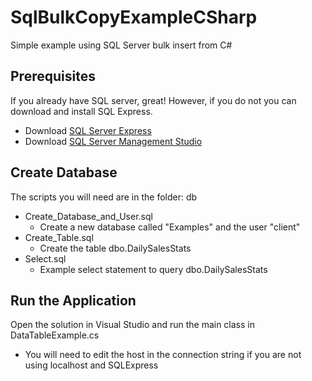 # SqlBulkCopyExampleCSharp
Simple example using SQL Server bulk insert from C#

## Prerequisites
If you already have SQL server, great! However, if you do not you can download and install SQL Express.

* Download [SQL Server Express](https://www.microsoft.com/en-us/sql-server/sql-server-downloads)
* Download [SQL Server Management Studio](https://docs.microsoft.com/en-us/sql/ssms/download-sql-server-management-studio-ssms?view=sql-server-ver15)

## Create Database
The scripts you will need are in the folder: db

* Create_Database_and_User.sql
    * Create a new database called "Examples" and the user "client"
* Create_Table.sql
    * Create the table dbo.DailySalesStats
* Select.sql
    * Example select statement to query dbo.DailySalesStats

## Run the Application
Open the solution in Visual Studio and run the main class in DataTableExample.cs

* You will need to edit the host in the connection string if you are not using localhost and SQLExpress